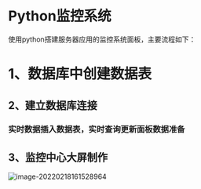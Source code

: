 # Python监控系统

使用python搭建服务器应用的监控系统面板，主要流程如下：

# 1、数据库中创建数据表

## 2、建立数据库连接

### 实时数据插入数据表，实时查询更新面板数据准备

## 3、监控中心大屏制作

![image-20220218161528964](C:%5CUsers%5CEDY%5CAppData%5CRoaming%5CTypora%5Ctypora-user-images%5Cimage-20220218161528964.png)

